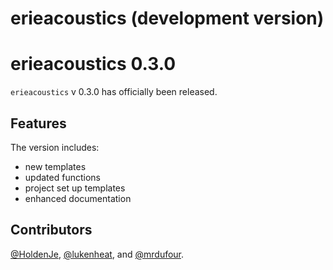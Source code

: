 # erieacoustics (development version)

# erieacoustics 0.3.0
`erieacoustics` v 0.3.0 has officially been released. 

## Features
The version includes:  
- new templates  
- updated functions  
- project set up templates  
- enhanced documentation  

## Contributors
[&#x0040;HoldenJe](https://github.com/HoldenJe), [&#x0040;lukenheat](https://github.com/lukenheat), and [&#x0040;mrdufour](https://github.com/mrdufour).
